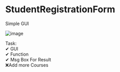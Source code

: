 # StudentRegistrationForm
Simple GUI

![image](https://github.com/ChristianJude23/StudentRegistrationForm/assets/152279955/39553050-b78f-4031-bf09-8c62b9726433)

Task: <br>
✔ GUI <br>
✔ Function <br>
✔ Msg Box For Result <br>
❌Add more Courses <br>
